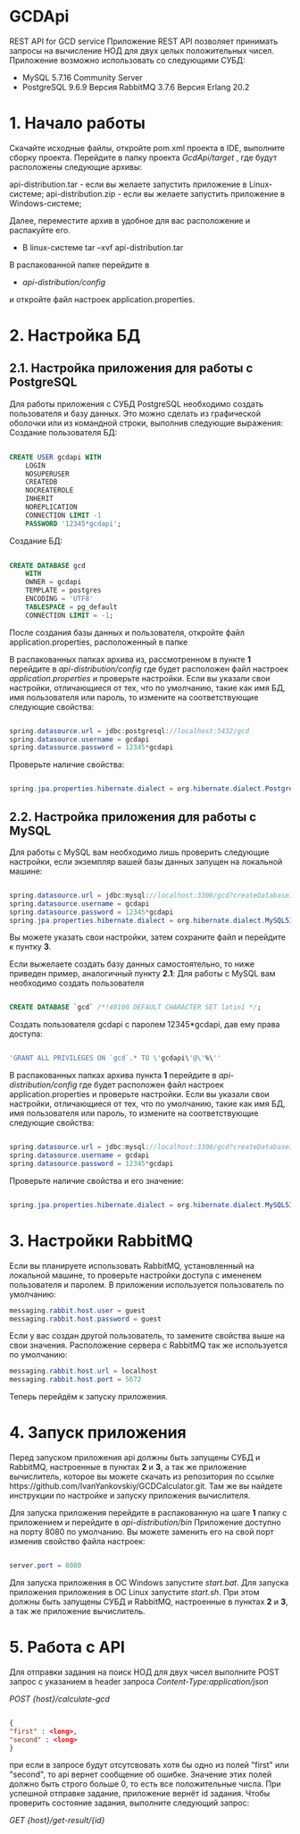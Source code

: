 # GCDApi
REST API for GCD service
Приложение REST API позволяет принимать запросы на вычисление НОД для двух целых положительных чисел.
Приложение возможно использовать со следующими СУБД:
- MySQL 5.7.16 Community Server
- PostgreSQL 9.6.9
Версия RabbitMQ 3.7.6 
Версия Erlang 20.2

<H1>1. Начало работы</H1>

Скачайте исходные файлы, откройте pom.xml проекта в IDE, выполните сборку проекта.
Перейдите в папку проекта <i>GcdApi/target</i> , где будут расположены следующие архивы:


api-distribution.tar - если вы желаете запустить приложение в Linux-системе; 
api-distribution.zip - если вы желаете запустить приложение в Windows-системе;

Далее, переместите архив в удобное для вас расположение и распакуйте его.
- В linux-системе tar –xvf api-distribution.tar

В распакованной папке перейдите в
- <i>api-distribution/config</i>

и откройте файл настроек application.properties.


<H1>2. Настройка БД</H1>


<H2>2.1. Настройка приложения для работы с PostgreSQL</H2>
Для работы приложения с СУБД PostgreSQL необходимо создать пользователя и базу данных. Это можно сделать из графической оболочки или из командной строки, выполнив следующие выражения:
Создание пользователя БД:


```SQL
        
CREATE USER gcdapi WITH
	LOGIN
	NOSUPERUSER
	CREATEDB
	NOCREATEROLE
	INHERIT
	NOREPLICATION
	CONNECTION LIMIT -1
	PASSWORD '12345*gcdapi';
```
Создание БД:

```SQL
      
CREATE DATABASE gcd
    WITH 
    OWNER = gcdapi
    TEMPLATE = postgres
    ENCODING = 'UTF8'
    TABLESPACE = pg_default
    CONNECTION LIMIT = -1;
```

После создания базы данных и пользователя, откройте файл application.properties, расположенный в папке 

В распакованных папках архива из, рассмотренном в пункте <b>1</b> перейдите в <i>api-distribution/config</i> где будет расположен файл настроек <i>application.properties</i> и проверьте настройки. Если вы указали свои настройки, отличающиеся от тех, что по умолчанию, такие как имя БД, имя пользователя или пароль, то измените на соответствующие следующие свойства:
  
```Java

spring.datasource.url = jdbc:postgresql://localhost:5432/gcd
spring.datasource.username = gcdapi
spring.datasource.password = 12345*gcdapi
```

Проверьте наличие свойства:
  
```Java

spring.jpa.properties.hibernate.dialect = org.hibernate.dialect.PostgreSQL94Dialect
```
<H2>2.2. Настройка приложения для работы с MySQL</H2>


Для работы с MySQL вам необходимо лишь проверить следующие настройки, если экземпляр вашей базы данных запущен на локальной машине:
  
```Java

spring.datasource.url = jdbc:mysql://localhost:3306/gcd?createDatabaseIfNotExist=true&useSSL=false
spring.datasource.username = gcdapi
spring.datasource.password = 12345*gcdapi
spring.jpa.properties.hibernate.dialect = org.hibernate.dialect.MySQL5InnoDBDialect
```
Вы можете указать свои настройки, затем сохраните файл и перейдите к пунтку <b>3</b>.

Если выжелаете создать базу данных самостоятельно, то ниже приведен пример, аналогичный пункту <b>2.1</b>:
Для работы с MySQL вам необходимо создать пользователя
  
```SQL

CREATE DATABASE `gcd` /*!40100 DEFAULT CHARACTER SET latin1 */;
```
Создать пользователя gcdapi с паролем 12345*gcdapi, дав ему права доступа: 
  
```SQL

'GRANT ALL PRIVILEGES ON `gcd`.* TO \'gcdapi\'@\'%\''
```

В распакованных папках архива пункта <b>1</b> перейдите в <i>api-distribution/config</i> где будет расположен файл настроек application.properties и проверьте настройки. Если вы указали свои настройки, отличающиеся от тех, что по умолчанию, такие как имя БД, имя пользователя или пароль, то измените на соответствующие следующие свойства:
  
```Java

spring.datasource.url = jdbc:mysql://localhost:3306/gcd?createDatabaseIfNotExist=true&useSSL=false
spring.datasource.username = gcdapi
spring.datasource.password = 12345*gcdapi
```

Проверьте наличие свойства и его значение:
  
```Java

spring.jpa.properties.hibernate.dialect = org.hibernate.dialect.MySQL5InnoDBDialect
```
<H1>3. Настройки RabbitMQ</H1>
Если вы планируете использовать RabbitMQ, установленный на локальной машине, то проверьте настройки доступа с имененем пользователя и паролем. В приложении
используется пользователь по умолчанию:
  
```Java
messaging.rabbit.host.user = guest
messaging.rabbit.host.password = guest
```
Если у вас создан другой пользователь, то замените свойства выше на свои значения.
Расположение сервера с RabbitMQ так же используется по умолчанию:
  
```Java
messaging.rabbit.host.url = localhost
messaging.rabbit.host.port = 5672
```
Теперь перейдём к запуску приложения.

<H1>4. Запуск приложения</H1>
Перед запуском приложения api должны быть запущены СУБД и RabbitMQ, настроенные в пунктах <b>2</b> и <b>3</b>, а так же приложение вычислитель, которое вы можете скачать из репозитория по ссылке
<href>https://github.com/IvanYankovskiy/GCDCalculator.git<href>. Там же вы найдете инструкции по настройке и запуску приложения вычислителя.

Для запуска приложения перейдите в распакованную на шаге <b>1</b> папку с приложением и перейдите в <i>api-distribution/bin</i>
Приложение доступно на порту 8080 по умолчанию. Вы можете заменить его на свой порт изменив свойство файла настроек:
  
```Java

server.port = 8080
```
Для запуска приложения в ОС Windows запустите <i>start.bat</i>.
Для запуска приложения приложения в ОС Linux запустите <i>start.sh</i>.
При этом должны быть запущены СУБД и RabbitMQ, настроенные в пунктах <b>2</b> и <b>3</b>, а так же приложение вычислитель.

<H1>5. Работа с API</H1>
Для отправки задания на поиск НОД для двух чисел выполните POST запрос с указанием в header запроса <i>Content-Type:application/json
</i>

<i>POST {host}/calculate-gcd</i>
  
```Json

{
"first" : <long>,
"second" : <long>
}
```
при если в запросе будут отсутсвовать хотя бы одно из полей "first" или "second", то api вернет сообщение об ошибке.
Значение этих полей должно быть строго больше 0, то есть все положительные числа.
При успешной отправке задание, приложение вернёт id задания. Чтобы проверить состояние задания, выполните следующий запрос:

<i>GET {host}/get-result/{id}</i> 
